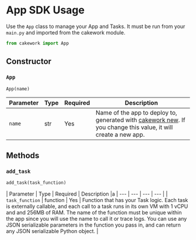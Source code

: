 # App SDK Usage

Use the ```App``` class to manage your App and Tasks. It must be run from your ```main.py``` and imported from the cakework module.

```py
from cakework import App
```

## Constructor

### ```App```

```py
App(name)
```

| Parameter | Type | Required | Description |
| --- | --- | --- | --- |
| ```name``` | str | Yes | Name of the app to deploy to, generated with [cakework new](../../../cakeworkctl/commands/#cakework-new). If you change this value, it will create a new app.  |


## Methods

### ```add_task```

```py
add_task(task_function)
```

| Parameter | Type | Required | Description |a
| --- | --- | --- | --- |
| ```task_function``` | function | Yes | Function that has your Task logic. Each task is externally callable, and each call to a task runs in its own VM with 1 vCPU and and 256MB of RAM. The name of the function must be unique within the app since you will use the name to call it or trace logs. You can use any JSON serializable parameters in the function you pass in, and can return any JSON serializable Python object. |